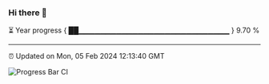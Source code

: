 ### Hi there 👋

⏳ Year progress { ██▁▁▁▁▁▁▁▁▁▁▁▁▁▁▁▁▁▁▁▁▁▁▁▁▁▁▁▁ } 9.70 %

---

⏰ Updated on Mon, 05 Feb 2024 12:13:40 GMT

![Progress Bar CI](https://github.com/Shyam-Makwana/GitHub-Actions-Demo/workflows/Progress%20Bar%20CI/badge.svg)
